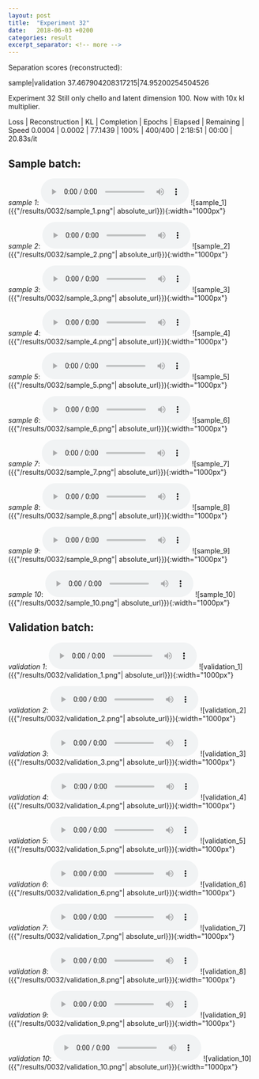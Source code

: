 ```yaml
---
layout: post
title:  "Experiment 32"
date:   2018-06-03 +0200
categories: result
excerpt_separator: <!-- more -->
---
```

Separation scores (reconstructed):

sample|validation
37.467904208317215|74.95200254504526<!-- more -->

Experiment 32
Still only chello and latent dimension 100. Now with 10x kl multiplier.

Loss | Reconstruction | KL | Completion | Epochs | Elapsed | Remaining | Speed
0.0004 | 0.0002 | 77.1439 | 100% | 400/400 | 2:18:51 | 00:00 | 20.83s/it

## **Sample batch**:
_sample 1_:
<audio src="/ResultsOverview/results/0032/sample_1.wav" controls preload></audio>
![sample_1]({{"/results/0032/sample_1.png"| absolute_url}}){:width="1000px"}

_sample 2_:
<audio src="/ResultsOverview/results/0032/sample_2.wav" controls preload></audio>
![sample_2]({{"/results/0032/sample_2.png"| absolute_url}}){:width="1000px"}

_sample 3_:
<audio src="/ResultsOverview/results/0032/sample_3.wav" controls preload></audio>
![sample_3]({{"/results/0032/sample_3.png"| absolute_url}}){:width="1000px"}

_sample 4_:
<audio src="/ResultsOverview/results/0032/sample_4.wav" controls preload></audio>
![sample_4]({{"/results/0032/sample_4.png"| absolute_url}}){:width="1000px"}

_sample 5_:
<audio src="/ResultsOverview/results/0032/sample_5.wav" controls preload></audio>
![sample_5]({{"/results/0032/sample_5.png"| absolute_url}}){:width="1000px"}

_sample 6_:
<audio src="/ResultsOverview/results/0032/sample_6.wav" controls preload></audio>
![sample_6]({{"/results/0032/sample_6.png"| absolute_url}}){:width="1000px"}

_sample 7_:
<audio src="/ResultsOverview/results/0032/sample_7.wav" controls preload></audio>
![sample_7]({{"/results/0032/sample_7.png"| absolute_url}}){:width="1000px"}

_sample 8_:
<audio src="/ResultsOverview/results/0032/sample_8.wav" controls preload></audio>
![sample_8]({{"/results/0032/sample_8.png"| absolute_url}}){:width="1000px"}

_sample 9_:
<audio src="/ResultsOverview/results/0032/sample_9.wav" controls preload></audio>
![sample_9]({{"/results/0032/sample_9.png"| absolute_url}}){:width="1000px"}

_sample 10_:
<audio src="/ResultsOverview/results/0032/sample_10.wav" controls preload></audio>
![sample_10]({{"/results/0032/sample_10.png"| absolute_url}}){:width="1000px"}

## **Validation batch**:
_validation 1_:
<audio src="/ResultsOverview/results/0032/validation_1.wav" controls preload></audio>
![validation_1]({{"/results/0032/validation_1.png"| absolute_url}}){:width="1000px"}

_validation 2_:
<audio src="/ResultsOverview/results/0032/validation_2.wav" controls preload></audio>
![validation_2]({{"/results/0032/validation_2.png"| absolute_url}}){:width="1000px"}

_validation 3_:
<audio src="/ResultsOverview/results/0032/validation_3.wav" controls preload></audio>
![validation_3]({{"/results/0032/validation_3.png"| absolute_url}}){:width="1000px"}

_validation 4_:
<audio src="/ResultsOverview/results/0032/validation_4.wav" controls preload></audio>
![validation_4]({{"/results/0032/validation_4.png"| absolute_url}}){:width="1000px"}

_validation 5_:
<audio src="/ResultsOverview/results/0032/validation_5.wav" controls preload></audio>
![validation_5]({{"/results/0032/validation_5.png"| absolute_url}}){:width="1000px"}

_validation 6_:
<audio src="/ResultsOverview/results/0032/validation_6.wav" controls preload></audio>
![validation_6]({{"/results/0032/validation_6.png"| absolute_url}}){:width="1000px"}

_validation 7_:
<audio src="/ResultsOverview/results/0032/validation_7.wav" controls preload></audio>
![validation_7]({{"/results/0032/validation_7.png"| absolute_url}}){:width="1000px"}

_validation 8_:
<audio src="/ResultsOverview/results/0032/validation_8.wav" controls preload></audio>
![validation_8]({{"/results/0032/validation_8.png"| absolute_url}}){:width="1000px"}

_validation 9_:
<audio src="/ResultsOverview/results/0032/validation_9.wav" controls preload></audio>
![validation_9]({{"/results/0032/validation_9.png"| absolute_url}}){:width="1000px"}

_validation 10_:
<audio src="/ResultsOverview/results/0032/validation_10.wav" controls preload></audio>
![validation_10]({{"/results/0032/validation_10.png"| absolute_url}}){:width="1000px"}
